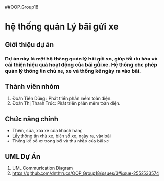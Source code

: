 ##OOP_Group18
# hệ thống quản Lý bãi gửi xe
## Giới thiệu dự án
### Dự án này là một hệ thống quản lý bãi gửi xe, giúp tối ưu hóa và cải thiện hiệu quả hoạt động của bãi gửi xe. Hệ thống cho phép quản lý thông tin chủ xe, xe và thống kê ngày ra vào bãi.
## Thành viên nhóm
1. Đoàn Tiến Dũng : Phát triển phần mềm toàn diện.
2. Đoàn Thị Thanh Trúc: Phát triển phần mềm toàn diện.
## Chức năng chính
* Thêm, sửa, xóa xe của khách hàng
* Lấy thông tin chủ xe, biển số xe, ngày ra, vào bãi
* Thống kê số xe trong bãi và thu nhập của bãi xe
## UML Dự Án
1. UML Communication Diagram
2. https://github.com/dnthtrucs/OOP_Group18/issues/3#issue-2552533574
